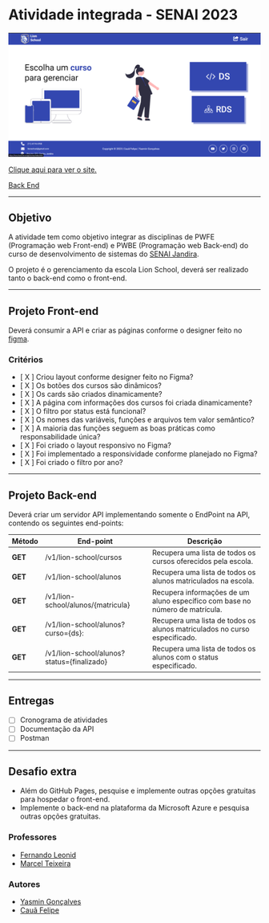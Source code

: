 # Atividade integrada - SENAI 2023

![CAPTURA](./home/img/captura.png)

[Clique aqui para ver o site.](https://lionschools.vercel.app/index.html)

[Back End](https://github.com/yasmingcv/lion-school)

---

## Objetivo
A atividade tem como objetivo integrar as disciplinas de PWFE (Programação web Front-end) e PWBE (Programação web Back-end) do curso de desenvolvimento de sistemas do [SENAI Jandira](https://jandira.sp.senai.br/).

O projeto é o gerenciamento da escola Lion School, deverá ser realizado tanto o back-end como o front-end. 

---
## Projeto Front-end
Deverá consumir a API e criar as páginas conforme o designer feito no [figma](https://www.figma.com/file/KhTQbG1DY0MdAIGK73ZWp8/PWFE---Trabalho-Integrado?node-id=0%3A1).

### Critérios 
- [ X ] Criou layout conforme designer feito no Figma?
- [ X ] Os botões dos cursos são dinâmicos?
- [ X ] Os cards são criados dinamicamente?
- [ X ] A página com informações dos cursos foi criada dinamicamente?
- [ X ] O filtro por status está funcional?
- [ X ] Os nomes das variáveis, funções e arquivos tem valor semântico?
- [ X ] A maioria das funções seguem as boas práticas como responsabilidade única?
- [ X ] Foi criado o layout responsivo no Figma?
- [ X ] Foi implementado a responsividade conforme planejado no Figma?
- [ X ] Foi criado o filtro por ano?

---
## Projeto Back-end
Deverá criar um servidor API implementando somente o EndPoint na API, contendo os seguintes end-points:

Método | End-point | Descrição 
---|---|---
**GET** | /v1/lion-school/cursos |  Recupera uma lista de todos os cursos oferecidos pela escola.
**GET** | /v1/lion-school/alunos |  Recupera uma lista de todos os alunos matriculados na escola.
**GET** | /v1/lion-school/alunos/{matricula} | Recupera informações de um aluno específico com base no número de matrícula.
**GET** | /v1/lion-school/alunos?curso={ds}: | Recupera uma lista de todos os alunos matriculados no curso especificado.
**GET** | /v1/lion-school/alunos?status={finalizado} | Recupera uma lista de todos os alunos com o status especificado.


---

## Entregas
- [ ] Cronograma de atividades
- [ ] Documentação da API
- [ ] Postman 

---

## Desafio extra
- Além do GitHub Pages, pesquise e implemente outras opções gratuitas para hospedar o front-end.
- Implemente o back-end na plataforma da Microsoft Azure e pesquisa outras opções gratuitas.

### Professores
- [Fernando Leonid](https://github.com/fernandoleonid)
- [Marcel Teixeira](https://github.com/marcelnt)

### Autores
- [Yasmin Gonçalves](https://github.com/yasmingcv)
- [Cauã Felipe](https://github.com/alemao148)